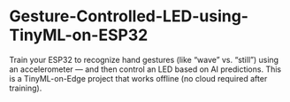# Gesture-Controlled-LED-using-TinyML-on-ESP32
Train your ESP32 to recognize hand gestures (like “wave” vs. “still”) using an accelerometer — and then control an LED based on AI predictions. This is a TinyML-on-Edge project that works offline (no cloud required after training).

